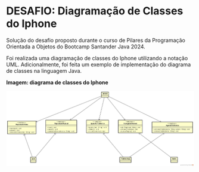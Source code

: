 # DESAFIO: Diagramação de Classes do Iphone

Solução do desafio proposto durante o curso de Pilares da Programação Orientada a Objetos do Bootcamp Santander Java 2024.

Foi realizada uma diagramação de classes do Iphone utilizando a notação UML. Adicionalmente, foi feita um exemplo de implementação do diagrama de classes na linguagem Java.

**Imagem: diagrama de classes do Iphone**

![Diagrama de Classes do Iphone](https://raw.githubusercontent.com/G-OliverDev/desafio-diagramacao-classes-iphone/refs/heads/main/iphone-uml.jpg)